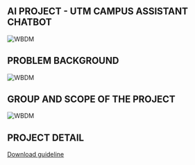 ## AI PROJECT - UTM CAMPUS ASSISTANT CHATBOT
![WBDM](https://github.com/rohayanti/Artificial-Intelligent/blob/main/image/AIProject.png)

## PROBLEM BACKGROUND
![WBDM](https://github.com/rohayanti/Artificial-Intelligent/blob/main/image/AIProblem.png)

## GROUP AND SCOPE OF THE PROJECT
![WBDM](https://github.com/rohayanti/Artificial-Intelligent/blob/main/image/AIScope.png)

## PROJECT DETAIL
[Download guideline](./01ProjectAI.pdf)

